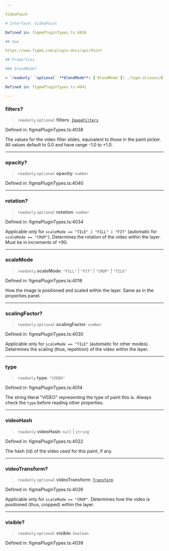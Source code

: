 ```yaml
---

VideoPaint

# Interface: VideoPaint

Defined in: figmaPluginTypes.ts:4010

## See

https://www.figma.com/plugin-docs/api/Paint

## Properties

### blendMode?

> `readonly` `optional` **blendMode**: [`BlendMode`](../type-aliases/BlendMode.md)

Defined in: figmaPluginTypes.ts:4041

---
```


### filters?

> `readonly` `optional` **filters**: [`ImageFilters`](ImageFilters.md)

Defined in: figmaPluginTypes.ts:4038

The values for the video filter slides, equivalent to those in the paint picker. All values default to 0.0 and have range -1.0 to +1.0.

---

### opacity?

> `readonly` `optional` **opacity**: `number`

Defined in: figmaPluginTypes.ts:4040

---

### rotation?

> `readonly` `optional` **rotation**: `number`

Defined in: figmaPluginTypes.ts:4034

Applicable only for `scaleMode == "TILE" | "FILL" | "FIT"` (automatic for `scaleMode == "CROP"`). Determines the rotation of the video within the layer. Must be in increments of +90.

---

### scaleMode

> `readonly` **scaleMode**: `"FILL"` \| `"FIT"` \| `"CROP"` \| `"TILE"`

Defined in: figmaPluginTypes.ts:4018

How the image is positioned and scaled within the layer. Same as in the properties panel.

---

### scalingFactor?

> `readonly` `optional` **scalingFactor**: `number`

Defined in: figmaPluginTypes.ts:4030

Applicable only for `scaleMode == "TILE"` (automatic for other modes). Determines the scaling (thus, repetition) of the video within the layer.

---

### type

> `readonly` **type**: `"VIDEO"`

Defined in: figmaPluginTypes.ts:4014

The string literal "VIDEO" representing the type of paint this is. Always check the `type` before reading other properties.

---

### videoHash

> `readonly` **videoHash**: `null` \| `string`

Defined in: figmaPluginTypes.ts:4022

The hash (id) of the video used for this paint, if any.

---

### videoTransform?

> `readonly` `optional` **videoTransform**: [`Transform`](../type-aliases/Transform.md)

Defined in: figmaPluginTypes.ts:4026

Applicable only for `scaleMode == "CROP"`. Determines how the video is positioned (thus, cropped) within the layer.

---

### visible?

> `readonly` `optional` **visible**: `boolean`

Defined in: figmaPluginTypes.ts:4039
